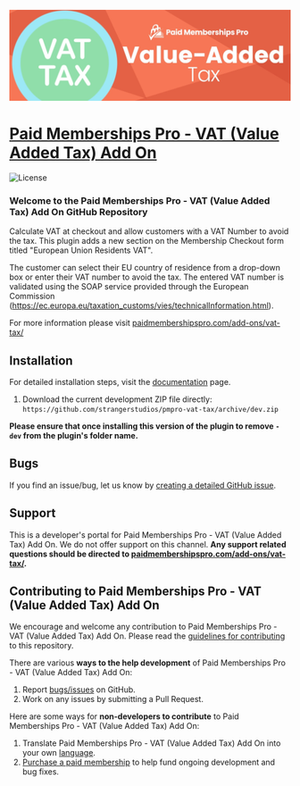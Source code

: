 ![](pmpro-vat-tax-banner.jpeg)

# [Paid Memberships Pro - VAT (Value Added Tax) Add On](https://www.paidmembershipspro.com/add-ons/vat-tax/) #

![License](https://img.shields.io/badge/license-GPL--2.0%2B-red.svg?style=flat-square)

### Welcome to the Paid Memberships Pro - VAT (Value Added Tax) Add On GitHub Repository
Calculate VAT at checkout and allow customers with a VAT Number to avoid the tax. This plugin adds a new section on the Membership Checkout form titled "European Union Residents VAT". 

The customer can select their EU country of residence from a drop-down box or enter their VAT number to avoid the tax. 
The entered VAT number is validated using the SOAP service provided through the European Commission (https://ec.europa.eu/taxation_customs/vies/technicalInformation.html).

For more information please visit [paidmembershipspro.com/add-ons/vat-tax/](https://www.paidmembershipspro.com/add-ons/vat-tax/)

## Installation ##
For detailed installation steps, visit the [documentation](https://www.paidmembershipspro.com/add-ons/vat-tax/) page.

1. Download the current development ZIP file directly: `https://github.com/strangerstudios/pmpro-vat-tax/archive/dev.zip`

**Please ensure that once installing this version of the plugin to remove `-dev` from the plugin's folder name.**

## Bugs ##
If you find an issue/bug, let us know by [creating a detailed GitHub issue](https://github.com/strangerstudios/pmpro-vat-tax/issues/new).

## Support ##
This is a developer's portal for Paid Memberships Pro - VAT (Value Added Tax) Add On. We do not offer support on this channel. **Any support related questions should be directed to [paidmembershipspro.com/add-ons/vat-tax/](https://www.paidmembershipspro.com/add-ons/vat-tax/).**

## Contributing to Paid Memberships Pro - VAT (Value Added Tax) Add On ##
We encourage and welcome any contribution to Paid Memberships Pro - VAT (Value Added Tax) Add On. Please read the [guidelines for contributing](https://github.com/strangerstudios/paid-memberships-pro/blob/dev/.github/CONTRIBUTING.md) to this repository.

There are various **ways to the help development** of Paid Memberships Pro - VAT (Value Added Tax) Add On:

1. Report [bugs/issues](https://github.com/strangerstudios/pmpro-vat-tax/issues/new) on GitHub.
2. Work on any issues by submitting a Pull Request.

Here are some ways for **non-developers to contribute** to Paid Memberships Pro - VAT (Value Added Tax) Add On:

1. Translate Paid Memberships Pro - VAT (Value Added Tax) Add On into your own [language](https://www.paidmembershipspro.com/paid-memberships-pro-in-your-language/).
2. [Purchase a paid membership](https://paidmembershipspro.com/pricing) to help fund ongoing development and bug fixes.